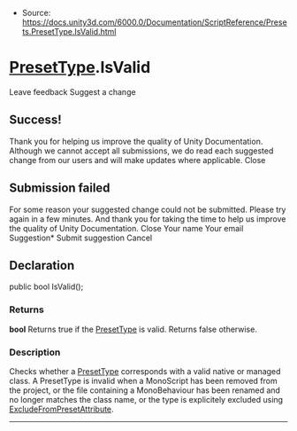 * Source: https://docs.unity3d.com/6000.0/Documentation/ScriptReference/Presets.PresetType.IsValid.html

#  [PresetType](https://docs.unity3d.com/6000.0/Documentation/ScriptReference/Presets.PresetType.html).IsValid
Leave feedback
Suggest a change
## Success!
Thank you for helping us improve the quality of Unity Documentation. Although we cannot accept all submissions, we do read each suggested change from our users and will make updates where applicable.
Close
## Submission failed
For some reason your suggested change could not be submitted. Please <a>try again</a> in a few minutes. And thank you for taking the time to help us improve the quality of Unity Documentation.
Close
Your name Your email Suggestion* Submit suggestion
Cancel
## Declaration
public bool IsValid(); 
### Returns
**bool** Returns true if the [PresetType](https://docs.unity3d.com/6000.0/Documentation/ScriptReference/Presets.PresetType.html) is valid. Returns false otherwise. 
### Description
Checks whether a [PresetType](https://docs.unity3d.com/6000.0/Documentation/ScriptReference/Presets.PresetType.html) corresponds with a valid native or managed class.
A PresetType is invalid when a MonoScript has been removed from the project, or the file containing a MonoBehaviour has been renamed and no longer matches the class name, or the type is explicitely excluded using [ExcludeFromPresetAttribute](https://docs.unity3d.com/6000.0/Documentation/ScriptReference/ExcludeFromPresetAttribute.html).
* * *
